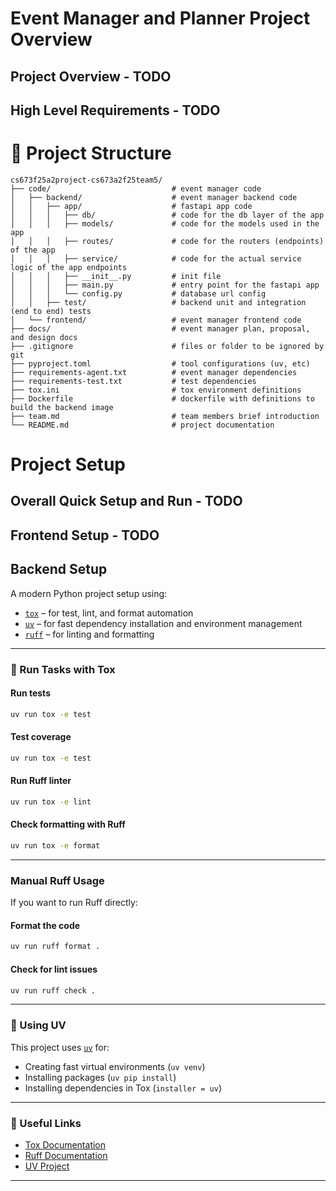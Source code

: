 # Event Manager and Planner Project Overview

## Project Overview - TODO

## High Level Requirements - TODO

# 📁 Project Structure
```
cs673f25a2project-cs673a2f25team5/
├── code/                           # event manager code
│   ├── backend/                    # event manager backend code
│   │   ├── app/                    # fastapi app code
│   │   │   ├── db/                 # code for the db layer of the app
│   │   │   ├── models/             # code for the models used in the app
│   │   │   ├── routes/             # code for the routers (endpoints) of the app
│   │   │   ├── service/            # code for the actual service logic of the app endpoints
│   │   │   ├── __init__.py         # init file
│   │   │   ├── main.py             # entry point for the fastapi app
│   │   │   └── config.py           # database url config
│   │   ├── test/                   # backend unit and integration (end to end) tests
│   └── frontend/                   # event manager frontend code
├── docs/                           # event manager plan, proposal, and design docs
├── .gitignore                      # files or folder to be ignored by git
├── pyproject.toml                  # tool configurations (uv, etc)
├── requirements-agent.txt          # event manager dependencies
├── requirements-test.txt           # test dependencies
├── tox.ini                         # tox environment definitions
├── Dockerfile                      # dockerfile with definitions to build the backend image
├── team.md                         # team members brief introduction
└── README.md                       # project documentation
```

# Project Setup

## Overall Quick Setup and Run - TODO

## Frontend Setup - TODO

## Backend Setup
A modern Python project setup using:
- [`tox`](https://tox.readthedocs.io/) – for test, lint, and format automation
- [`uv`](https://github.com/astral-sh/uv) – for fast dependency installation and environment management
- [`ruff`](https://docs.astral.sh/ruff/) – for linting and formatting
---

### 🧪 Run Tasks with Tox
#### Run tests
```bash
uv run tox -e test
```

#### Test coverage
```bash
uv run tox -e test
```

#### Run Ruff linter
```bash
uv run tox -e lint
```

#### Check formatting with Ruff
```bash
uv run tox -e format
```
---

### Manual Ruff Usage
If you want to run Ruff directly:

#### Format the code
```bash
uv run ruff format .
```

#### Check for lint issues
```bash
uv run ruff check .
```
---

### 🧊 Using UV
This project uses [`uv`](https://github.com/astral-sh/uv) for:
- Creating fast virtual environments (`uv venv`)
- Installing packages (`uv pip install`)
- Installing dependencies in Tox (`installer = uv`)
---

### 🔗 Useful Links
- [Tox Documentation](https://tox.readthedocs.io/)
- [Ruff Documentation](https://docs.astral.sh/ruff/)
- [UV Project](https://github.com/astral-sh/uv)
---

